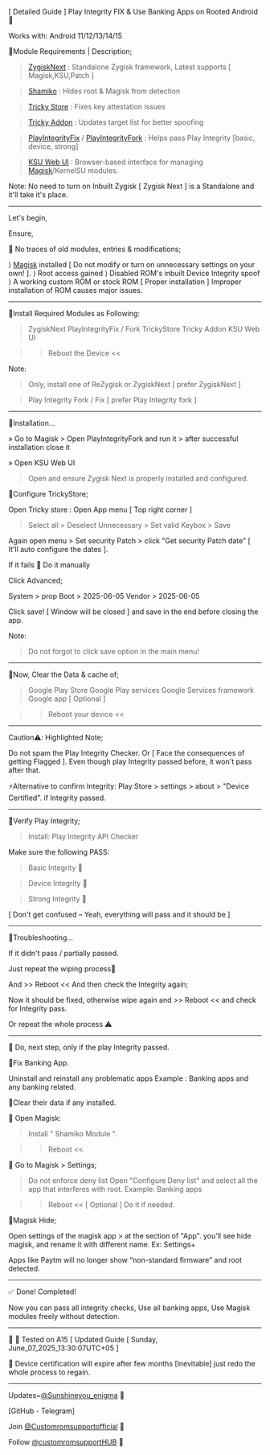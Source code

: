 [ Detailed Guide ] Play Integrity FIX & Use Banking Apps on Rooted Android 🌿

Works with: Android 11/12/13/14/15

🌱Module Requirements | Description;

> [ZygiskNext](https://github.com/Dr-TSNG/ZygiskNext) : Standalone Zygisk framework, Latest supports [ Magisk,KSU,Patch ]

> [Shamiko](https://github.com/LSPosed/LSPosed.github.io/releases)      : Hides root & Magisk from detection

> [Tricky Store](https://github.com/5ec1cff/TrickyStore)   : Fixes key attestation issues

> [Tricky Addon](https://github.com/KOWX712/Tricky-Addon-Update-Target-List) : Updates target list for better spoofing

> [PlayIntegrityFix](https://github.com/chiteroman/PlayIntegrityFix) / [PlayIntegrityFork](https://github.com/osm0sis/PlayIntegrityFork) : Helps pass Play Integrity [basic, device, strong]

> [KSU Web UI](https://github.com/5ec1cff/KsuWebUIStandalone)  : Browser-based interface for managing [Magisk](https://github.com/topjohnwu/Magisk)/KernelSU modules.

Note: No need to turn on Inbuilt Zygisk [ Zygisk Next ] is a Standalone and it'll take it's place.
_ _ _

Let's begin,

Ensure,

💢 No traces of old modules, entries & modifications;

⟩ [Magisk](https://github.com/topjohnwu/Magisk) installed [ Do not modify or turn on unnecessary settings on your own! ].
⟩ Root access gained 
⟩ Disabled ROM's inbuilt Device Integrity spoof
⟩ A working custom ROM or stock ROM [ Proper installation ] Improper installation of ROM causes major issues.
_ _ _

🌴Install Required Modules as Following:

> ZygiskNext
> PlayIntegrityFix / Fork
> TrickyStore
> Tricky Addon
> KSU Web UI

>> Reboot the Device <<

Note:
> Only, install one of ReZygisk or ZygiskNext [ prefer ZygiskNext ]

> Play Integrity Fork / Fix [ prefer Play Integrity fork ]

_ _ _

🌴Installation...

» Go to Magisk > Open PlayIntegrityFork and run it > after successful installation close it

» Open KSU Web UI

> Open and ensure Zygisk Next is properly installed and configured.


🌴Configure TrickyStore;

Open Tricky store : Open App menu [ Top right corner ]

> Select all > Deselect Unnecessary > Set valid Keybox > Save

Again open menu > Set security Patch > click "Get security Patch date" [ It'll auto configure the dates ].

If it fails 💢 Do it manually
 
Click Advanced;

System  > prop
Boot    > 2025-06-05
Vendor  > 2025-06-05

Click save! [ Window will be closed ] and save in the end before closing the app.

Note:
> Do not forgot to click save option in the main menu!
_ _ _

🌴Now, 
Clear the Data & cache of;

> Google Play Store
> Google Play services 
> Google Services framework
> Google app [ Optional ]

>> Reboot your device <<
_ _ _

Caution⚠️: Highlighted Note;

Do not spam the Play Integrity Checker. Or [ Face the consequences of getting Flagged ]. Even though play Integrity passed before, it won't pass after that.

⚡Alternative to confirm Integrity: Play Store > settings > about > "Device Certified". if Integrity passed.
_ _ _

🌴Verify Play Integrity;

> Install: Play Integrity API Checker 

Make sure the following PASS:

> Basic Integrity 🌿

> Device Integrity 🌿

> Strong Integrity 🌿

[ Don't get confused – Yeah, everything will pass and it should be ]
_ _ _

🌴Troubleshooting...

If it didn't pass / partially passed.

Just repeat the wiping process💢

And >> Reboot << And then check the Integrity again;

Now it should be fixed, otherwise wipe again and >> Reboot << and check for Integrity pass.

Or repeat the whole process ⚠️
_ _ _

🌱 Do, next step, only if the play Integrity passed.

🌿Fix Banking App.

Uninstall and reinstall any problematic apps
Example : Banking apps and any banking related.

💢Clear their data if any installed.

🌱 Open Magisk:

> Install " Shamiko  Module ".

>> Reboot <<

🌴 Go to Magisk > Settings;

> Do not enforce deny list
> Open "Configure Deny list" and select all the app that interferes with root.
Example: Banking apps

>> Reboot << [ Optional ] Do it if needed.


🌴Magisk Hide;

Open settings of the magisk app > at the section of "App". you'll see hide magisk, and rename it with different name.
Ex: Settings+

Apps like Paytm will no longer show “non-standard firmware” and root detected.

_ _ _

✅ Done! Completed!

Now you can pass all integrity checks, Use all banking apps, Use Magisk modules freely without detection.
_ _ _

🌿 🌿 Tested on A15 [ Updated Guide [ Sunday, June_07_2025_13:30:07UTC+05 ]

🌿 Device certification will expire after few months [Inevitable] just redo the whole process to regain.
____
Updates~[@Sunshineyou_enigma](https://t.me/Sunshineyou_enigma) 🌿

[GitHub - Telegram]

Join [@Customromsupportofficial](https://t.me/Customromsupportofficial) 🌿

Follow [@customromsupportHUB](https://t.me/customromsupportHUB) 🌿
